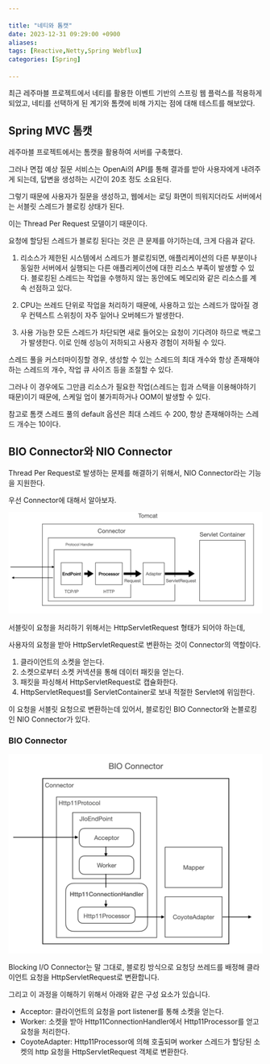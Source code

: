 ```yaml
---

title: "네티와 톰캣"
date: 2023-12-31 09:29:00 +0900
aliases: 
tags: [Reactive,Netty,Spring Webflux]
categories: [Spring]

---
```


최근 레주마블 프로젝트에서 네티를 활용한 이벤트 기반의 스프링 웹 플럭스를 적용하게 되었고, 네티를 선택하게 된 계기와 톰캣에 비해 가지는 점에 대해 테스트를 해보았다.

## Spring MVC 톰캣

레주마블 프로젝트에서는 톰캣을 활용하여 서버를 구축했다.

그러나 면접 예상 질문 서비스는 OpenAi의 API를 통해 결과를 받아 사용자에게 내려주게 되는데, 답변을 생성하는 시간이 20초 정도 소요된다.

그렇기 때문에 사용자가 질문을 생성하고, 웹에서는 로딩 화면이 띄워지더라도 서버에서는 서블릿 스레드가 블로킹 상태가 된다.

이는 Thread Per Request 모델이기 때문이다.

요청에 할당된 스레드가 블로킹 된다는 것은 큰 문제를 야기하는데, 크게 다음과 같다.

1. 리소스가 제한된 시스템에서 스레드가 블로킹되면, 애플리케이션의 다른 부분이나 동일한 서버에서 실행되는 다른 애플리케이션에 대한 리소스 부족이 발생할 수 있다. 블로킹된 스레드는 작업을 수행하지 않는 동안에도 메모리와 같은 리소스를 계속 선점하고 있다.

2. CPU는 쓰레드 단위로 작업을 처리하기 때문에, 사용하고 있는 스레드가 많아질 경우 컨텍스트 스위칭이 자주 일어나 오버헤드가 발생한다.

3. 사용 가능한 모든 스레드가 차단되면 새로 들어오는 요청이 기다려야 하므로 백로그가 발생한다. 이로 인해 성능이 저하되고 사용자 경험이 저하될 수 있다.

스레드 풀을 커스터마이징할 경우, 생성할 수 있는 스레드의 최대 개수와 항상 존재해야하는 스레드의 개수, 작업 큐 사이즈 등을 조절할 수 있다.

그러나 이 경우에도 그만큼 리소스가 필요한 작업(스레드는 힙과 스택을 이용해야하기 때문)이기 때문에, 스케일 업이 불가피하거나 OOM이 발생할 수 있다.

참고로 톰캣 스레드 풀의 default 옵션은 최대 스레드 수 200, 항상 존재해야하는 스레드 개수는 10이다.

## BIO Connector와 NIO Connector

Thread Per Request로 발생하는 문제를 해결하기 위해서, NIO Connector라는 기능을 지원한다.

우선 Connector에 대해서 알아보자.

![connector](/assets/img/2023-12-19-tomcat-and-netty-1/connector.webp)

서블릿이 요청을 처리하기 위해서는 HttpServletRequest 형태가 되어야 하는데,

사용자의 요청을 받아 HttpServletRequest로 변환하는 것이 Connector의 역할이다.

1. 클라이언트의 소켓을 얻는다.
2. 소켓으로부터 소켓 커넥션을 통해 데이터 패킷을 얻는다.
3. 패킷을 파싱해서 HttpServletRequest로 캡슐화한다.
4. HttpServletRequest를 ServletContainer로 보내 적절한 Servlet에 위임한다.

이 요청을 서블릿 요청으로 변환하는데 있어서, 블로킹인 BIO Connector와 논블로킹인 NIO Connector가 있다.

### BIO Connector

![bio connector](/assets/img/2023-12-19-tomcat-and-netty-1/bio-connector.webp)

Blocking I/O Connector는 말 그대로, 블로킹 방식으로 요청당 쓰레드를 배정해 클라이언트 요청을 HttpServletRequest로 변환합니다.

그리고 이 과정을 이해하기 위해서 아래와 같은 구성 요소가 있습니다.

- Acceptor: 클라이언트의 요청을 port listener를 통해 소켓을 얻는다.
- Worker: 소켓을 받아 Http11ConnectionHandler에서 Http11Processor를 얻고 요청을 처리한다.
- CoyoteAdapter: Http11Processor에 의해 호출되며 worker 스레드가 할당된 소켓의 http 요청을 HttpServletRequest 객체로 변환한다.










